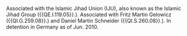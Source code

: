  Associated with the Islamic Jihad Union (IJU), also known as the Islamic Jihad 
Group ({{QE.I.119.05}}.). Associated with Fritz Martin Gelowicz ({{QI.G.259.08}}.) and 
Daniel Martin Schneider ({{QI.S.260.08}}.). In detention in Germany as of Jun. 
2010. 
